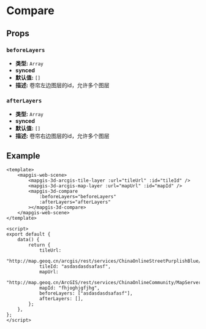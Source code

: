 # Compare

## Props

### `beforeLayers`

- **类型:** `Array`
- **synced**
- **默认值:** `[]`
- **描述:** 卷帘左边图层的id，允许多个图层

### `afterLayers`

- **类型:** `Array`
- **synced**
- **默认值:** `[]`
- **描述:** 卷帘右边图层的id，允许多个图层

## Example

```vue
<template>
    <mapgis-web-scene>
        <mapgis-3d-arcgis-tile-layer :url="tileUrl" :id="tileId" />
        <mapgis-3d-arcgis-map-layer :url="mapUrl" :id="mapId" />
        <mapgis-3d-compare
            :beforeLayers="beforeLayers"
            :afterLayers="afterLayers"
        ></mapgis-3d-compare>
    </mapgis-web-scene>
</template>

<script>
export default {
    data() {
        return {
            tileUrl:
                "http://map.geoq.cn/arcgis/rest/services/ChinaOnlineStreetPurplishBlue/MapServer",
            tileId: "asdasdasdsafasf",
            mapUrl:
                "http://map.geoq.cn/ArcGIS/rest/services/ChinaOnlineCommunity/MapServer",
            mapId: "fhjoghjgfjhg",
            beforeLayers: ["asdasdasdsafasf"],
            afterLayers: [],
        };
    },
};
</script>
```
